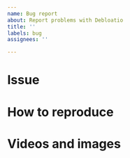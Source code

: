 ```yaml
---
name: Bug report
about: Report problems with Debloatio
title: ''
labels: bug
assignees: ''

---
```


<!--
What to Do
---------
Fill in the areas with the text "add content"
-->

# Issue
<!-- The issue at hand | add content -->

# How to reproduce
<!-- Steps to reproduce the bug | add content -->

# Videos and images
<!-- Optional, add any videos and images for demos | add content -->
